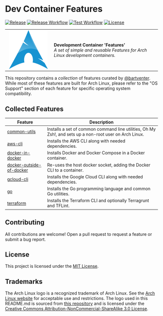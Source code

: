 <!-- markdownlint-disable MD024 -->

# Dev Container Features

[![Release](https://img.shields.io/github/release/bartventer/arch-devcontainer-features.svg)](https://github.com/bartventer/arch-devcontainer-features/releases/latest)
[![Release Workflow](https://github.com/bartventer/arch-devcontainer-features/actions/workflows/release.yaml/badge.svg)](https://github.com/bartventer/arch-devcontainer-features/actions/workflows/release.yaml)
[![Test Workflow](https://github.com/bartventer/arch-devcontainer-features/actions/workflows/test.yaml/badge.svg)](https://github.com/bartventer/arch-devcontainer-features/actions/workflows/test.yaml)
[![License](https://img.shields.io/github/license/bartventer/arch-devcontainer-features.svg)](LICENSE)

<!-- markdownlint-disable MD033 -->
<table style="width: 100%; border-style: none;">
    <tr>
        <td style="width: 140px; text-align: center;">
            <a href="https://github.com/JotaRandom/archlinux-artwork">
                <img width="128px" src="https://raw.githubusercontent.com/JotaRandom/archlinux-artwork/a9029989166ef42e10251f9d0f0fd09e60be2f31/icons/archlinux-icon-crystal-256.svg" alt="Arch Linux logo"/>
            </a>
        </td>
        <td>
            <strong>Development Container 'Features'</strong><br />
            <i>A set of simple and reusable Features for Arch Linux development containers.</i><br />
        </td>
    </tr>
</table>
<!-- markdownlint-enable MD033 -->

This repository contains a _collection_ of features curated by [@bartventer](https://github.com/bartventer). While most of these features are built for Arch Linux, please refer to the "OS Support" section of each feature for specific operating system compatibility.

## Collected Features

| Feature                                                            | Description                                                                                             |
| ------------------------------------------------------------------ | ------------------------------------------------------------------------------------------------------- |
| [common-utils](src/common-utils/README.md)                         | Installs a set of common command line utilities, Oh My Zsh!, and sets up a non-root user on Arch Linux. |
| [aws-cli](src/aws-cli/README.md)                                   | Installs the AWS CLI along with needed dependencies.                                                    |
| [docker-in-docker](src/docker-in-docker/README.md)                 | Installs Docker and Docker Compose in a Docker container.                                               |
| [docker-outside-of-docker](src/docker-outside-of-docker/README.md) | Re-uses the host docker socket, adding the Docker CLI to a container.                                   |
| [gcloud-cli](src/gcloud-cli/README.md)                             | Installs the Google Cloud CLI along with needed dependencies.                                           |
| [go](src/go/README.md)                                             | Installs the Go programming language and common Go utilities.                                           |
| [terraform](src/terraform/README.md)                               | Installs the Terraform CLI and optionally Terragrunt and TFLint.                                        |

## Contributing

All contributions are welcome! Open a pull request to request a feature or submit a bug report.

## License

This project is licensed under the [MIT License](LICENSE).

## Trademarks

The Arch Linux logo is a recognized trademark of Arch Linux. See the [Arch Linux website](https://archlinux.org/) for acceptable use and restrictions. The logo used in this README.md is sourced from [this repository](https://github.com/JotaRandom/archlinux-artwork) and is licensed under the [Creative Commons Attribution-NonCommercial-ShareAlike 3.0 License](https://creativecommons.org/licenses/by-nc-sa/3.0/).
